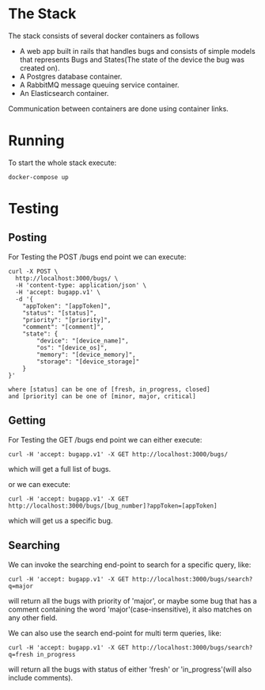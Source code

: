 # The Stack
The stack consists of several docker containers as follows

* A web app built in rails that handles bugs and
consists of simple models that represents Bugs and
States(The state of the device the bug was created on).
* A Postgres database container.
* A RabbitMQ message queuing service container.
* An Elasticsearch container.

Communication between containers are done using container links.


# Running
To start the whole stack execute:
```
docker-compose up
```

# Testing

## Posting
For Testing the POST /bugs end point we can execute:
```
curl -X POST \
  http://localhost:3000/bugs/ \
  -H 'content-type: application/json' \
  -H 'accept: bugapp.v1' \
  -d '{
	"appToken": "[appToken]",
	"status": "[status]",
	"priority": "[priority]",
	"comment": "[comment]",
	"state": {
		"device": "[device_name]",
		"os": "[device_os]",
		"memory": "[device_memory]",
		"storage": "[device_storage]"
	}
}'

where [status] can be one of [fresh, in_progress, closed]
and [priority] can be one of [minor, major, critical]
```

## Getting
For Testing the GET /bugs end point we can either execute:
```
curl -H 'accept: bugapp.v1' -X GET http://localhost:3000/bugs/
```
which will get a full list of bugs.

or we can execute:
```
curl -H 'accept: bugapp.v1' -X GET http://localhost:3000/bugs/[bug_number]?appToken=[appToken]
```
which will get us a specific bug.

## Searching
We can invoke the searching end-point to search for a specific query, like:
```
curl -H 'accept: bugapp.v1' -X GET http://localhost:3000/bugs/search?q=major
```
will return all the bugs with priority of 'major', or maybe some bug that has a comment
containing the word 'major'(case-insensitive), it also matches on any other field.

We can also use the search end-point for multi term queries, like:
```
curl -H 'accept: bugapp.v1' -X GET http://localhost:3000/bugs/search?q=fresh in_progress
```
will return all the bugs with status of either 'fresh' or 'in_progress'(will also include comments).
